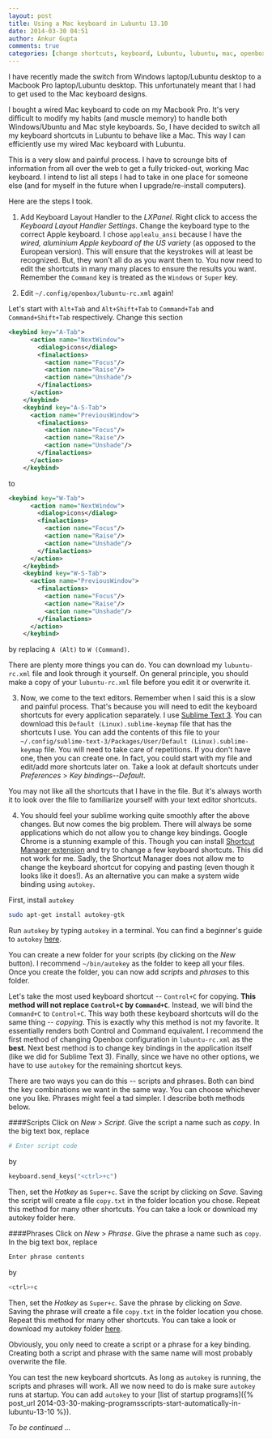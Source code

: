 ```yaml
---
layout: post
title: Using a Mac keyboard in Lubuntu 13.10
date: 2014-03-30 04:51
author: Ankur Gupta
comments: true
categories: [change shortcuts, keyboard, Lubuntu, lubuntu, mac, openbox, Tech]
---
```



I have recently made the switch from Windows laptop/Lubuntu desktop to a
Macbook Pro laptop/Lubuntu desktop. This unfortunately meant that I had to get
used to the Mac keyboard designs.

I bought a wired Mac keyboard to code on my Macbook Pro. It's very difficult to modify my
habits (and muscle memory) to handle both Windows/Ubuntu and Mac style keyboards.
So, I have decided to switch all my keyboard shortcuts in Lubuntu to behave like a Mac.
This way I can efficiently use my wired Mac keyboard with Lubuntu.

This is a very slow and painful process. I have to scrounge bits of information
from all over the web to get a fully tricked-out, working Mac keyboard. I intend to
list all steps I had to take in one place for someone else (and for myself in the
future when I upgrade/re-install computers).

Here are the steps I took.

1. Add Keyboard Layout Handler to the *LXPanel*. Right click to access the
*Keyboard Layout Handler Settings*. Change the keyboard type to the correct Apple keyboard.
I chose `applealu_ansi` because I have the *wired, aluminium Apple keyboard of the US variety*
(as opposed to the European version). This will ensure that the keystrokes will at
least be recognized. But, they won't all do as you want them to. You now need to edit
the shortcuts in many many places to ensure the results you want. Remember the
`Command` key is treated as the `Windows` or `Super` key.

2. Edit `~/.config/openbox/lubuntu-rc.xml` again!

Let's start with `Alt+Tab` and `Alt+Shift+Tab` to `Command+Tab` and
`Command+Shift+Tab` respectively. Change this section

```xml
<keybind key="A-Tab">
      <action name="NextWindow">
        <dialog>icons</dialog>
        <finalactions>
          <action name="Focus"/>
          <action name="Raise"/>
          <action name="Unshade"/>
        </finalactions>
      </action>
    </keybind>
    <keybind key="A-S-Tab">
      <action name="PreviousWindow">
        <finalactions>
          <action name="Focus"/>
          <action name="Raise"/>
          <action name="Unshade"/>
        </finalactions>
      </action>
    </keybind>
```

to

```xml
<keybind key="W-Tab">
      <action name="NextWindow">
        <dialog>icons</dialog>
        <finalactions>
          <action name="Focus"/>
          <action name="Raise"/>
          <action name="Unshade"/>
        </finalactions>
      </action>
    </keybind>
    <keybind key="W-S-Tab">
      <action name="PreviousWindow">
        <finalactions>
          <action name="Focus"/>
          <action name="Raise"/>
          <action name="Unshade"/>
        </finalactions>
      </action>
    </keybind>
```

by replacing `A (Alt)` to `W (Command)`.

There are plenty more things you can do. You can download my `lubuntu-rc.xml`
file and look through it yourself. On general principle, you should make a copy of
your `lubuntu-rc.xml` file before you edit it or overwrite it.

3.  Now, we come to the text editors. Remember when I said this is a slow and painful process.
That's because you will need to edit the keyboard shortcuts for every application
separately. I use [Sublime Text 3](http://www.sublimetext.com). You can download
this `Default (Linux).sublime-keymap` file that has the shortcuts I use. You can add the
contents of this file to your `~/.config/sublime-text-3/Packages/User/Default (Linux).sublime-keymap`
file. You will need to take care of repetitions. If you don't have one, then you
can create one. In fact, you could start with my file and edit/add
more shortcuts later on. Take a look at default shortcuts under
*Preferences* > *Key bindings--Default*.

You may not like all the shortcuts that I have in the file. But it's always worth it to look
over the file to familiarize yourself with your text editor shortcuts.


4. You should feel your sublime working quite smoothly after the above changes.
But now comes the big problem. There will always be some applications which do not
allow you to change key bindings. Google Chrome is a stunning example of this. Though you
can install [Shortcut Manager extension](https://chrome.google.com/webstore/detail/shortcut-manager/mgjjeipcdnnjhgodgjpfkffcejoljijf)
and try to change a few keyboard shortcuts. This did not work for me. Sadly, the
Shortcut Manager does not allow me to change the keyboard shortcut for
copying and pasting (even though it looks like it does!).
As an alternative you can make a system wide binding using `autokey`.

First, install `autokey`

```bash
sudo apt-get install autokey-gtk
```

Run `autokey` by typing `autokey` in a terminal. You can find a beginner's guide
to `autokey` [here](https://code.google.com/p/autokey/wiki/BeginnersGuide).

You can create a new folder for your scripts (by clicking on the *New* button).
I recommend `~/bin/autokey` as the folder to keep all your files. Once you create
the folder, you can now add *scripts* and *phrases* to this folder.

Let's take the most used keyboard shortcut -- `Control+C` for copying.
**This method will not replace `Control+C` by `Command+C`**.
Instead, we will bind the `Command+C` to `Control+C`. This way both these keyboard
shortcuts will do the same thing -- *copying*. This is exactly why this method is
 not my favorite. It essentially renders both Control and Command equivalent.
 I recommend the first method of changing Openbox configuration in `lubuntu-rc.xml`
 as the **best**. Next best method is to change key bindings in the
 application itself (like we did for Sublime Text 3). Finally, since we have no
 other options, we have to use `autokey` for the remaining shortcut keys.

There are two ways you can do this -- scripts and phrases.
Both can bind the key combinations we want in the same way. You can choose
whichever one you like. Phrases might feel a tad simpler. I describe both methods below.

####Scripts
Click on *New > Script*. Give the script a name such as *copy*. In the big text box, replace

```python
# Enter script code
```

by

```python
keyboard.send_keys("<ctrl>+c")
```

Then, set the *Hotkey* as `Super+c`. Save the script by clicking on *Save*. Saving the script will create a file `copy.txt` in the folder location you chose. Repeat this method for many other shortcuts. You can take a look or download my autokey folder here. <br/>

####Phrases
Click on *New* > *Phrase*. Give the phrase a name such as `copy`. In the big text box, replace

```python
Enter phrase contents
```

by

```python
<ctrl>+c
```

Then, set the *Hotkey* as `Super+c`. Save the phrase by clicking on *Save*.
Saving the phrase will create a file `copy.txt` in the folder location you chose.
Repeat this method for many other shortcuts. You can take a look or download my
autokey folder [here](https://github.com/ankur-gupta/bin).

Obviously, you only need to create a script or a phrase for a key binding.
Creating both a script and phrase with the same name will most probably overwrite the file.

You can test the new keyboard shortcuts. As long as `autokey` is running,
the scripts and phrases will work. All we now need to do is make sure `autokey`
runs at startup. You can add `autokey` to your
[list of startup programs]({% post_url 2014-03-30-making-programsscripts-start-automatically-in-lubuntu-13-10 %}).



*To be continued ...*
